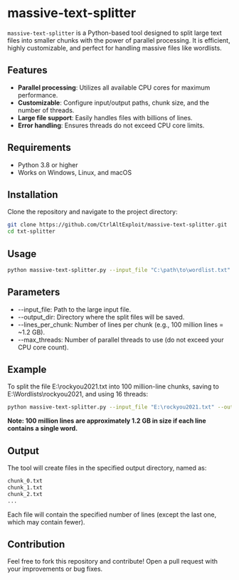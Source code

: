 # massive-text-splitter

`massive-text-splitter` is a Python-based tool designed to split large text files into smaller chunks with the power of parallel processing. It is efficient, highly customizable, and perfect for handling massive files like wordlists.

## Features

- **Parallel processing**: Utilizes all available CPU cores for maximum performance.
- **Customizable**: Configure input/output paths, chunk size, and the number of threads.
- **Large file support**: Easily handles files with billions of lines.
- **Error handling**: Ensures threads do not exceed CPU core limits.

## Requirements

- Python 3.8 or higher
- Works on Windows, Linux, and macOS

## Installation

Clone the repository and navigate to the project directory:

```bash
git clone https://github.com/CtrlAltExploit/massive-text-splitter.git
cd txt-splitter
```

## Usage
```bash
python massive-text-splitter.py --input_file "C:\path\to\wordlist.txt" --output_dir "C:\path\to\dir" --lines_per_chunk 100000000 --max_threads 16
```

## Parameters

- --input_file: Path to the large input file.
- --output_dir: Directory where the split files will be saved.
- --lines_per_chunk: Number of lines per chunk (e.g., 100 million lines = ~1.2 GB).
- --max_threads: Number of parallel threads to use (do not exceed your CPU core count).

## Example

To split the file E:\rockyou2021.txt into 100 million-line chunks, saving to E:\Wordlists\rockyou2021, and using 16 threads:

```bash
python massive-text-splitter.py --input_file "E:\rockyou2021.txt" --output_dir "E:\Wordlists\rockyou2021" --lines_per_chunk 100000000 --max_threads 16
```
**Note: 100 million lines are approximately 1.2 GB in size if each line contains a single word.**

## Output
The tool will create files in the specified output directory, named as:
```bash
chunk_0.txt
chunk_1.txt
chunk_2.txt
...
```
Each file will contain the specified number of lines (except the last one, which may contain fewer).

## Contribution
Feel free to fork this repository and contribute! Open a pull request with your improvements or bug fixes.

